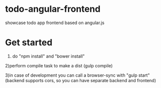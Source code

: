 # todo-angular-frontend

showcase todo app frontend based on angular.js

# Get started

1) do "npm install" and "bower install"

2)perform compile task to make a dist (gulp compile)

3)in case of development you can call a browser-sync with "gulp start" (backend supports cors, 
so you can have separate backend and frontend)
